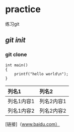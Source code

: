 # practice
练习git
## ***git init***
### git clone

```
int main()
{
    printf("hello world\n");
}
```

|列名1|列名2|
|:---|:---|
|列名1内容1|列名2内容1|
|列名1内容2|列名2内容2|


[链接]（www.baidu.com）

